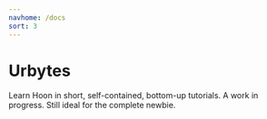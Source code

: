 ```yaml
---
navhome: /docs
sort: 3
---
```


# Urbytes

Learn Hoon in short, self-contained, bottom-up tutorials.
A work in progress.  Still ideal for the complete newbie.

<list/>
